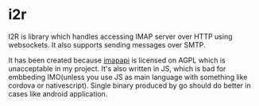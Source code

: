 # i2r
I2R is library which handles accessing IMAP server over HTTP using websockets.
It also supports sending messages over SMTP.

It has been created because [imapapi](https://github.com/andris9/imapapi) is licensed on AGPL which is unacceptable in my project.
It's also written in JS, which is bad for embbeding IMO(unless you use JS as main language with something like cordova or nativescript). Single binary produced by go should do better in cases like android application.